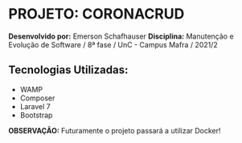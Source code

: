 # PROJETO: CORONACRUD

**Desenvolvido por:** Emerson Schafhauser
**Disciplina:** Manutenção e Evolução de Software / 8ª fase / UnC - Campus Mafra / 2021/2
## **Tecnologias Utilizadas:**
* WAMP
* Composer
* Laravel 7
* Bootstrap

**OBSERVAÇÃO:** Futuramente o projeto passará a utilizar Docker!
